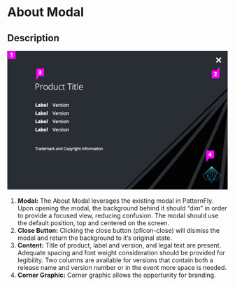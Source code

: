 # About Modal

## Description

![About modal with callouts](img/about-modal-callouts.png)

1. **Modal:** The About Modal leverages the existing modal in PatternFly. Upon opening the modal, the background behind it should “dim” in order to provide a focused view, reducing confusion. The modal should use the default position, top and centered on the screen.
1. **Close Button:** Clicking the close button (pficon-close) will dismiss the modal and return the background to it’s original state.
1. **Content:** Title of product, label and version, and legal text are present. Adequate spacing and font weight consideration should be provided for legibility. Two columns are available for versions that contain both a release name and version number or in the event more space is needed.
1. **Corner Graphic:** Corner graphic allows the opportunity for branding.

